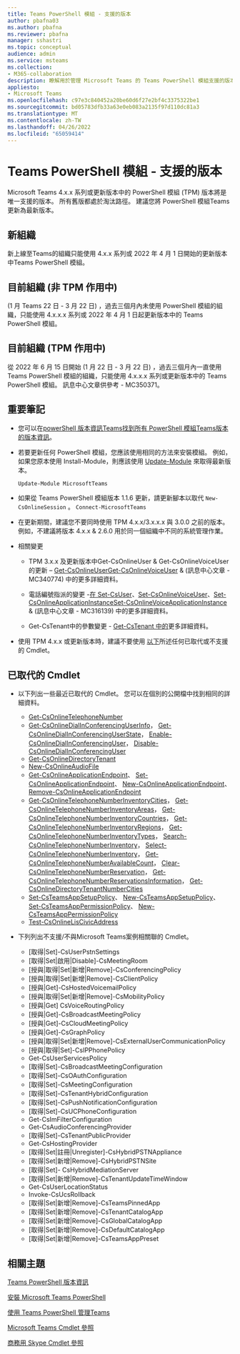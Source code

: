 ```yaml
---
title: Teams PowerShell 模組 - 支援的版本
author: pbafna03
ms.author: pbafna
ms.reviewer: pbafna
manager: sshastri
ms.topic: conceptual
audience: admin
ms.service: msteams
ms.collection:
- M365-collaboration
description: 瞭解用於管理 Microsoft Teams 的 Teams PowerShell 模組支援的版本。
appliesto:
- Microsoft Teams
ms.openlocfilehash: c97e3c840452a20be60d6f27e2bf4c3375322be1
ms.sourcegitcommit: bd05783dfb33a63e0eb083a2135f97d110dc81a3
ms.translationtype: MT
ms.contentlocale: zh-TW
ms.lasthandoff: 04/26/2022
ms.locfileid: "65059414"
---
```

# <a name="teams-powershell-module---supported-versions"></a>Teams PowerShell 模組 - 支援的版本

Microsoft Teams 4.x.x 系列或更新版本中的 PowerShell 模組 (TPM) 版本將是唯一支援的版本。 所有舊版都處於淘汰路徑。 建議您將 PowerShell 模組Teams更新為最新版本。



## <a name="new-organizations"></a>新組織

新上線至Teams的組織只能使用 4.x.x 系列或 2022 年 4 月 1 日開始的更新版本中Teams PowerShell 模組。



## <a name="current-organizations-non-tpm-active"></a>目前組織 (非 TPM 作用中) 

 (1 月 Teams 22 日 - 3 月 22 日) ，過去三個月內未使用 PowerShell 模組的組織，只能使用 4.x.x.x 系列或 2022 年 4 月 1 日起更新版本中的 Teams PowerShell 模組。



## <a name="current-organizations-tpm-active"></a>目前組織 (TPM 作用中) 

從 2022 年 6 月 15 日開始 (1 月 22 日 - 3 月 22 日) ，過去三個月內一直使用 Teams PowerShell 模組的組織，只能使用 4.x.x.x 系列或更新版本中的 Teams PowerShell 模組。 訊息中心文章供參考 - MC350371。 



## <a name="important-notes"></a>重要筆記

- 您可以在[powerShell 版本資訊Teams找到所有 PowerShell 模組Teams版本的版本資訊](teams-powershell-release-notes.md)。

- 若要更新任何 PowerShell 模組，您應該使用相同的方法來安裝模組。 例如，如果您原本使用 Install-Module，則應該使用 [Update-Module](/powershell/module/powershellget/update-module) 來取得最新版本。  

  ```powershell
  Update-Module MicrosoftTeams
  ```

-   如果從 Teams PowerShell 模組版本 1.1.6 更新，請更新腳本以取代 `New-CsOnlineSession` 。 `Connect-MicrosoftTeams`

-   在更新期間，建議您不要同時使用 TPM 4.x.x/3.x.x.x 與 3.0.0 之前的版本。 例如，不建議將版本 4.x.x & 2.6.0 用於同一個組織中不同的系統管理作業。 

- 相關變更
  * TPM 3.x.x 及更新版本中Get-CsOnlineUser & Get-CsOnlineVoiceUser的更新 – [Get-CsOnlineUserGet-CsOnlineVoiceUser](/powershell/module/skype/get-csonlineuser)  &  (訊息中心文章 - MC340774) 中的更多詳細資料。[ ](/powershell/module/skype/get-csonlinevoiceuser)

  * 電話編號指派的變更 -[在 Set-CsUser](/powershell/module/skype/set-csuser)、[Set-CsOnlineVoiceUser](/powershell/module/skype/set-csonlinevoiceuser)、[Set-CsOnlineApplicationInstanceSet-CsOnlineVoiceApplicationInstance](/powershell/module/skype/set-csonlineapplicationinstance)  &  (訊息中心文章 - MC316139) 中的更多詳細資料。[ ](/powershell/module/skype/set-csonlinevoiceapplicationinstance)
  
  * Get-CsTenant中的參數變更 - [Get-CsTenant 中的](/powershell/module/skype/get-cstenant)更多詳細資料。  

-   使用 TPM 4.x.x 或更新版本時，建議不要使用 [以下](#deprecated-cmdlets)所述任何已取代或不支援的 Cmdlet。 



## <a name="deprecated-cmdlets"></a>已取代的 Cmdlet

- 以下列出一些最近已取代的 Cmdlet。 您可以在個別的公開檔中找到相同的詳細資料。 
  * [Get-CsOnlineTelephoneNumber](/powershell/module/skype/get-csonlinetelephonenumber)
  * [Get-CsOnlineDialInConferencingUserInfo](/powershell/module/skype/get-csonlinedialinconferencinguserinfo)， [Get-CsOnlineDialInConferencingUserState](/powershell/module/skype/get-csonlinedialinconferencinguserstate)， [Enable-CsOnlineDialInConferencingUser](/powershell/module/skype/enable-csonlinedialinconferencinguser)， [Disable-CsOnlineDialInConferencingUser](/powershell/module/skype/disable-csonlinedialinconferencinguser)
  * [Get-CsOnlineDirectoryTenant](/powershell/module/skype/get-csonlinedirectorytenant)
  * [New-CsOnlineAudioFile](/powershell/module/skype/new-csonlineaudiofile)
  * [Get-CsOnlineApplicationEndpoint](/powershell/module/skype/get-csonlineapplicationendpoint)、 [Set-CsOnlineApplicationEndpoint](/powershell/module/skype/set-csonlineapplicationendpoint)、 [New-CsOnlineApplicationEndpoint](/powershell/module/skype/new-csonlineapplicationendpoint)、 [Remove-CsOnlineApplicationEndpoint](/powershell/module/skype/remove-csonlineapplicationendpoint)
  * [Get-CsOnlineTelephoneNumberInventoryCities](/powershell/module/skype/get-csonlinetelephonenumberinventorycities)， [Get-CsOnlineTelephoneNumberInventoryAreas](/powershell/module/skype/get-csonlinetelephonenumberinventoryareas)， [Get-CsOnlineTelephoneNumberInventoryCountries](/powershell/module/skype/get-csonlinetelephonenumberinventorycountries)， [Get-CsOnlineTelephoneNumberInventoryRegions](/powershell/module/skype/get-csonlinetelephonenumberinventoryregions)， [Get-CsOnlineTelephoneNumberInventoryTypes](/powershell/module/skype/get-csonlinetelephonenumberinventorytypes)， [Search-CsOnlineTelephoneNumberInventory](/powershell/module/skype/search-csonlinetelephonenumberinventory)， [Select-CsOnlineTelephoneNumberInventory](/powershell/module/skype/select-csonlinetelephonenumberinventory)， [Get-CsOnlineTelephoneNumberAvailableCount](/powershell/module/skype/get-csonlinetelephonenumberavailablecount)， [Clear-CsOnlineTelephoneNumberReservation](/powershell/module/skype/clear-csonlinetelephonenumberreservation)， [Get-CsOnlineTelephoneNumberReservationsInformation](/powershell/module/skype/get-csonlinetelephonenumberreservationsinformation)， [Get-CsOnlineDirectoryTenantNumberCities](/powershell/module/skype/get-csonlinedirectorytenantnumbercities)  
  * [Set-CsTeamsAppSetupPolicy](/powershell/module/skype/set-csteamsappsetuppolicy)、 [New-CsTeamsAppSetupPolicy](/powershell/module/skype/new-csteamsappsetuppolicy)、 [Set-CsTeamsAppPermissionPolicy](/powershell/module/skype/set-csteamsapppermissionpolicy)、 [New-CsTeamsAppPermissionPolicy](/powershell/module/skype/new-csteamsapppermissionpolicy)
  * [Test-CsOnlineLisCivicAddress](/powershell/module/skype/test-csonlineliscivicaddress)


- 下列列出不支援/不與Microsoft Teams案例相關聯的 Cmdlet。 
  * [取得|Set]-CsUserPstnSettings
  * [取得|Set|啟用|Disable]-CsMeetingRoom
  * [授與|取得|Set|新增|Remove]-CsConferencingPolicy
  * [授與|取得|Set|新增|Remove]-CsClientPolicy
  * [授與|Get]-CsHostedVoicemailPolicy
  * [授與|取得|Set|新增|Remove]-CsMobilityPolicy
  * [授與|Get] CsVoiceRoutingPolicy
  * [授與|Get]-CsBroadcastMeetingPolicy
  * [授與|Get]-CsCloudMeetingPolicy
  * [授與|Get]-CsGraphPolicy
  * [授與|取得|Set|新增|Remove]-CsExternalUserCommunicationPolicy
  * [授與|取得|Set]-CsIPPhonePolicy
  * Get-CsUserServicesPolicy
  * [取得|Set]-CsBroadcastMeetingConfiguration
  * [取得|Set]-CsOAuthConfiguration
  * [取得|Set]-CsMeetingConfiguration
  * [取得|Set]-CsTenantHybridConfiguration
  * [取得|Set]-CsPushNotificationConfiguration
  * [取得|Set]-CsUCPhoneConfiguration
  * Get-CsImFilterConfiguration
  * Get-CsAudioConferencingProvider
  * [取得|Set]-CsTenantPublicProvider
  * Get-CsHostingProvider
  * [取得|Set|註冊|Unregister]-CsHybridPSTNAppliance
  * [取得|Set|新增|Remove]-CsHybridPSTNSite
  * [取得|Set]- CsHybridMediationServer
  * [取得|Set|新增|Remove]-CsTenantUpdateTimeWindow
  * Get-CsUserLocationStatus
  * Invoke-CsUcsRollback
  * [取得|Set|新增|Remove]-CsTeamsPinnedApp
  * [取得|Set|新增|Remove]-CsTenantCatalogApp
  * [取得|Set|新增|Remove]-CsGlobalCatalogApp
  * [取得|Set|新增|Remove]-CsDefaultCatalogApp
  * [取得|Set|新增|Remove]-CsTeamsAppPreset



## <a name="related-topics"></a>相關主題

[Teams PowerShell 版本資訊](teams-powershell-release-notes.md)

[安裝 Microsoft Teams PowerShell](teams-powershell-install.md)

[使用 Teams PowerShell 管理Teams](teams-powershell-managing-teams.md)

[Microsoft Teams Cmdlet 參照](/powershell/module/teams) 

[商務用 Skype Cmdlet 參照](/powershell/module/skype) 
